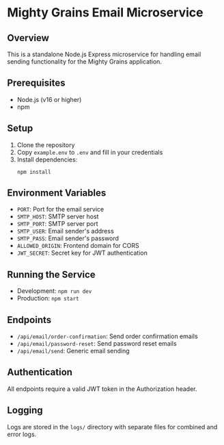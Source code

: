 # Mighty Grains Email Microservice

## Overview
This is a standalone Node.js Express microservice for handling email sending functionality for the Mighty Grains application.

## Prerequisites
- Node.js (v16 or higher)
- npm

## Setup
1. Clone the repository
2. Copy `example.env` to `.env` and fill in your credentials
3. Install dependencies:
   ```
   npm install
   ```

## Environment Variables
- `PORT`: Port for the email service
- `SMTP_HOST`: SMTP server host
- `SMTP_PORT`: SMTP server port
- `SMTP_USER`: Email sender's address
- `SMTP_PASS`: Email sender's password
- `ALLOWED_ORIGIN`: Frontend domain for CORS
- `JWT_SECRET`: Secret key for JWT authentication

## Running the Service
- Development: `npm run dev`
- Production: `npm start`

## Endpoints
- `/api/email/order-confirmation`: Send order confirmation emails
- `/api/email/password-reset`: Send password reset emails
- `/api/email/send`: Generic email sending

## Authentication
All endpoints require a valid JWT token in the Authorization header.

## Logging
Logs are stored in the `logs/` directory with separate files for combined and error logs.
